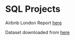# SQL Projects

Airbnb London Report [here](https://github.com/kac123451/SQL-Projects/blob/main/AirBNB%20London)

Dataset downloaded from [here](https://www.kaggle.com/datasets/whenamancodes/london-uk-airbnb-open-data)

